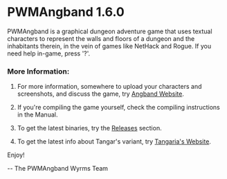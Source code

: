 # PWMAngband 1.6.0

PWMAngband is a graphical dungeon adventure game that uses textual characters
to represent the walls and floors of a dungeon and the inhabitants therein,
in the vein of games like NetHack and Rogue. If you need help in-game,
press '?'.

### More Information:

1. For more information, somewhere to upload your characters and screenshots, and discuss the game, try [Angband Website](http://angband.oook.cz/).

2. If you're compiling the game yourself, check the compiling instructions in the Manual.

3. To get the latest binaries, try the [Releases](https://github.com/draconisPW/PWMAngband/releases) section.

4. To get the latest info about Tangar's variant, try [Tangaria's Website](https://tangaria.com/).


Enjoy!

-- The PWMAngband Wyrms Team